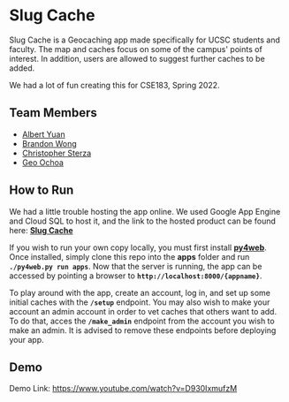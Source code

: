 # Slug Cache

Slug Cache is a Geocaching app made specifically for UCSC students and faculty. The map and caches focus on some of the campus' points of interest. In addition, users are allowed to suggest further caches to be added.

We had a lot of fun creating this for CSE183, Spring 2022.

## Team Members

  - [Albert Yuan](https://github.com/ayyce)
  - [Brandon Wong](https://github.com/Brwonze)
  - [Christopher Sterza](https://github.com/ChristopherSterza)
  - [Geo Ochoa](https://github.com/geoochoa)

## How to Run
We had a little trouble hosting the app online. We used Google App Engine and Cloud SQL to host it, and the link to the hosted product can be found here: **[Slug Cache](https://slug-cache-352705.wl.r.appspot.com/)**

If you wish to run your own copy locally, you must first install **[py4web](https://py4web.com/_documentation/static/en/chapter-03.html)**. Once installed, simply clone this repo into the **apps** folder and run **`./py4web.py run apps`**. Now that the server is running, the app can be accessed by pointing a browser to **`http://localhost:8000/{appname}`**.

To play around with the app, create an account, log in, and set up some initial caches with the **`/setup`** endpoint. You may also wish to make your account an admin account in order to vet caches that others want to add. To do that, acces the **`/make_admin`** endpoint from the account you wish to make an admin.
It is advised to remove these endpoints before deploying your app.

## Demo

Demo Link: https://www.youtube.com/watch?v=D930IxmufzM
